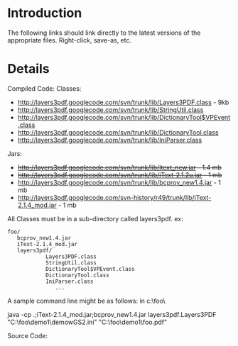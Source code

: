# Introduction #
The following links should link directly to the latest versions of the appropriate files.  Right-click, save-as, etc.


# Details #

Compiled Code:
Classes:
  * http://layers3pdf.googlecode.com/svn/trunk/lib/Layers3PDF.class - 9kb
  * http://layers3pdf.googlecode.com/svn/trunk/lib/StringUtil.class
  * http://layers3pdf.googlecode.com/svn/trunk/lib/DictionaryTool$VPEvent.class
  * http://layers3pdf.googlecode.com/svn/trunk/lib/DictionaryTool.class
  * http://layers3pdf.googlecode.com/svn/trunk/lib/IniParser.class

Jars:
  * ~~http://layers3pdf.googlecode.com/svn/trunk/lib/itext_new.jar - 1.4 mb~~
  * ~~http://layers3pdf.googlecode.com/svn/trunk/lib/iText-2.1.2u.jar - 1 mb~~
  * http://layers3pdf.googlecode.com/svn/trunk/lib/bcprov_new1.4.jar - 1 mb
  * http://layers3pdf.googlecode.com/svn-history/r49/trunk/lib/iText-2.1.4_mod.jar - 1 mb

All Classes must be in a sub-directory called layers3pdf.
ex:
```
foo/
   bcprov_new1.4.jar
   iText-2.1.4_mod.jar
   layers3pdf/
            Layers3PDF.class
            StringUtil.class
            DictionaryTool$VPEvent.class
            DictionaryTool.class
            IniParser.class
               ...
```

A sample command line might be as follows:
in c:\foo\

java -cp .;iText-2.1.4\_mod.jar;bcprov\_new1.4.jar layers3pdf.Layers3PDF "C:\foo\demo1\demowGS2.ini" "C:\foo\demo1\foo.pdf"



Source Code:
